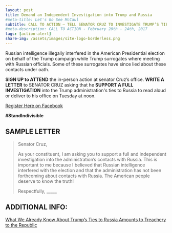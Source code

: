 ```yaml
---
layout: post
title: Demand an Independent Investigation into Trump and Russia
#meta-title: Let's Go See McCaul
subtitle: CALL TO ACTION – TELL SENATOR CRUZ TO INVESTIGATE TRUMP’S TIES TO RUSSIA
#meta-description: CALL TO ACTION - February 20th - 24th, 2017
tags: [action-alert]
share-img: /assets/images/site-logo-borderless.png
---
```

Russian intelligence illegally interfered in the American Presidential election on behalf of the Trump campaign while Trump surrogates where meeting with Russian officials. Some of these surrogates have since lied about these contacts under oath.

**SIGN UP to ATTEND** the in-person action at senator Cruz’s office. **WRITE A LETTER** to SENATOR CRUZ asking that he **SUPPORT A FULL INVESTIGATION** into the Trump administration's ties to Russia to read aloud or deliver to his office on Tuesday at noon.

[Register Here on Facebook](https://www.facebook.com/events/259471934499236/)

**#StandIndivisible**

## SAMPLE LETTER

> Senator Cruz,
>
> As your constituent, I am asking you to support a full and independent
> investigation into the administration’s contacts with Russia. This is
> important to me because I believed that Russian intelligence interfered
> with the election and that the administration has not been forthcoming
> about contacts with Russia. The American people deserve to know the truth!
>
> Respectfully,
> &#95;&#95;&#95;&#95;&#95;

## ADDITIONAL INFO:
[What We Already Know About Trump’s Ties to Russia Amounts to Treachery to the Republic](http://nymag.com/daily/intelligencer/2017/03/trumps-ties-to-russia-amount-to-treachery-to-the-republic.html)
